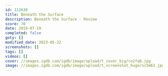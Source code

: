 ```yaml
---
id: 111630
title: Beneath the Surface
description: Beneath the Surface - Review
score: 70
date: 2019-07-19
completed: false
goty: []
modified_date: 2023-05-22
screenshots: []
tags: []
videos: []
cover: //images.igdb.com/igdb/image/upload/t_cover_big/co2fq0.jpg
image: //images.igdb.com/igdb/image/upload/t_screenshot_huge/sc5m63.jpg
---
```

